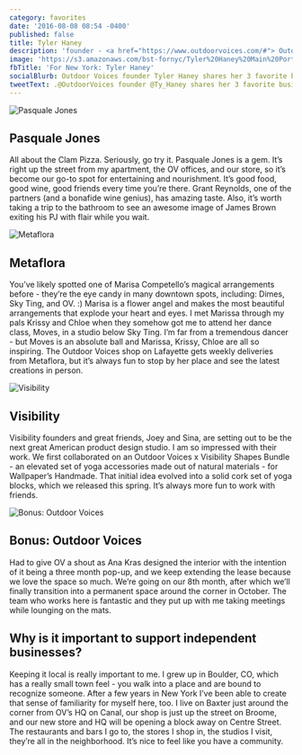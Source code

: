 ```yaml
---
category: favorites
date: '2016-08-08 08:54 -0400'
published: false
title: Tyler Haney
description: 'founder - <a href="https://www.outdoorvoices.com/#"> Outdoor Voices</a>'
image: 'https://s3.amazonaws.com/bst-fornyc/Tyler%20Haney%20Main%20Portrait.jpg'
fbTitle: 'For New York: Tyler Haney'
socialBlurb: Outdoor Voices founder Tyler Haney shares her 3 favorite businesses in NYC.
tweetText: .@OutdoorVoices founder @Ty_Haney shares her 3 favorite businesses in NYC
---
```

![Pasquale Jones](https://s3.amazonaws.com/bst-fornyc/Tyler%20Haney%20Pasquale%20Jones.jpg)
## Pasquale Jones
All about the Clam Pizza. Seriously, go try it. Pasquale Jones is a gem. It’s right up the street from my apartment, the OV offices, and our store, so it’s become our go-to spot for entertaining and nourishment. It’s good food, good wine, good friends every time you’re there. Grant Reynolds, one of the partners (and a bonafide wine genius), has amazing taste. Also, it’s worth taking a trip to the bathroom to see an awesome image of James Brown exiting his PJ with flair while you wait.  

![Metaflora](https://s3.amazonaws.com/bst-fornyc/Tyler%20Haney%20Metaflora.jpg)
## Metaflora
You’ve likely spotted one of Marisa Competello’s magical arrangements before - they’re the eye candy in many downtown spots, including: Dimes, Sky Ting, and OV. :) Marisa is a flower angel and makes the most beautiful arrangements that explode your heart and eyes. I met Marissa through my pals Krissy and Chloe when they somehow got me to attend her dance class, Moves, in a studio below Sky Ting. I’m far from a tremendous dancer - but Moves is an absolute ball and Marissa, Krissy, Chloe are all so inspiring. The Outdoor Voices shop on Lafayette gets weekly deliveries from Metaflora, but it’s always fun to stop by her place and see the latest creations in person.  

![Visibility](https://s3.amazonaws.com/bst-fornyc/Tyler%20Haney%20Visibility.jpg)
## Visibility
Visibility founders and great friends, Joey and Sina, are setting out to be the next great American product design studio. I am so impressed with their work. We first collaborated on an Outdoor Voices x Visibility Shapes Bundle - an elevated set of yoga accessories made out of natural materials - for Wallpaper’s Handmade. That initial idea evolved into a solid cork set of yoga blocks, which we released this spring. It’s always more fun to work with friends.

![Bonus: Outdoor Voices](https://s3.amazonaws.com/bst-fornyc/Tyler%20Haney%20Outdoor%20Voices.jpg)
## Bonus: Outdoor Voices
Had to give OV a shout as Ana Kras designed the interior with the intention of it being a three month pop-up, and we keep extending the lease because we love the space so much. We’re going on our 8th month, after which we’ll finally transition into a permanent space around the corner in October. The team who works here is fantastic and they put up with me taking meetings while lounging on the mats.

## Why is it important to support independent businesses?
Keeping it local is really important to me. I grew up in Boulder, CO, which has a really small town feel - you walk into a place and are bound to recognize someone. After a few years in New York I’ve been able to create that sense of familiarity for myself here, too. I live on Baxter just around the corner from OV’s HQ on Canal, our shop is just up the street on Broome, and our new store and HQ will be opening a block away on Centre Street. The restaurants and bars I go to, the stores I shop in, the studios I visit, they’re all in the neighborhood. It’s nice to feel like you have a community.
